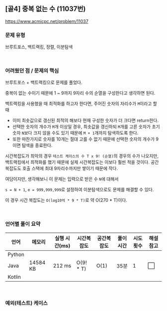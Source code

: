 ## [골4] 중복 없는 수 (11037번)

https://www.acmicpc.net/problem/11037

### 문제 유형

브루트포스, 백트랙킹, 정렬, 이분탐색

<br>

### 어려웠던 점 / 문제의 핵심

브루트포스 + 백트랙킹으로 문제를 풀었다.

중복이 없는 수이기 때문에 1 ~ 9까지 9자리 수의 순열을 구성한다고 생각하면 된다.

백트랙킹을 사용했을 때 최적화를 하고자 한다면, 주어진 숫자의 자리수가 `M`이라고 할 때

- 이미 최솟값으로 갱신된 최적의 해보다 현재 구성한 숫자가 더 크다면 return한다.
- 선택한 숫자의 개수가 `M`개 이상일 경우, 최솟값을 갱신하되 `M`개를 고른 숫자가 초기 숫자 `N`보다 크지 않을 수도 있기 때문에 `M + 1`개까지 탐색하도록 한다.
- 또한 마찬가지로 숫자를 10개는 절대 고를 수 없기 때문에 선택한 숫자의 개수가 9이면 탐색을 종료한다.

시간복잡도가 최악의 경우 `테스트 케이스의 수 T x 9! (순열)`의 경우의 수가 나오지만, 백트랙킹에서 최적화를 했기 때문에 실제 시간복잡도는 이보다 훨씬 적을 것이다. 공간복잡도도 호출 스택에 최대 9자리수까지만 쌓이기 때문에 작다. 

여담이지만, 생각해보니 이 문제는 입력으로 받은 수 `N`에 대해서

`s = N + 1`, `e = 999,999,999`로 설정하여 이분탐색으로도 문제를 해결할 수 있다.

이 경우 시간 복잡도는 `O(log10억 * 9 * T)`로 약 O(270 * T)이다.

<br>

### 언어별 풀이 요약

| 언어   | 메모리   | 실행 시간(ms) | 시간복잡도 | 공간복잡도 | 풀이 시간 | 시도 횟수 | 해설 참고            |
| ------ | -------- | ------------- | ---------- | ---------- | --------- | --------- | -------------------- |
| Python |          |               |            |            |           |           |                      |
| Java   | 14584 KB | 212 ms        | O(9! * T)  | O(1)       | 35분      | 1         | :white_large_square: |
| Kotlin |          |               |            |            |           |           |                      |

<br>

### 예외(테스트) 케이스

```
```

